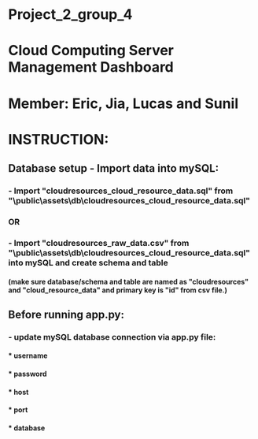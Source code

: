 # Project_2_group_4
# Cloud Computing Server Management Dashboard
# Member: Eric, Jia, Lucas and Sunil

# INSTRUCTION:

## Database setup - Import data into mySQL:
###	- Import "cloudresources_cloud_resource_data.sql" from "\public\assets\db\cloudresources_cloud_resource_data.sql"
###	OR
###	- Import "cloudresources_raw_data.csv" from "\public\assets\db\cloudresources_cloud_resource_data.sql" into mySQL and create schema and table
####		(make sure database/schema and table are named as "cloudresources" and "cloud_resource_data" and primary key is "id" from csv file.)

## Before running app.py:
###	- update mySQL database connection via app.py file:
####			* username
####			* password
####			* host
####			* port
####			* database
